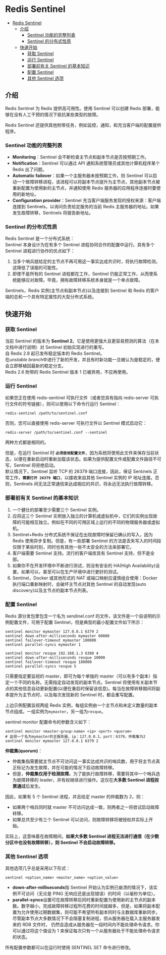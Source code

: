 # Redis Sentinel

- [Redis Sentinel](#redis-sentinel)
  - [介绍](#%e4%bb%8b%e7%bb%8d)
    - [Sentinel 功能的完整列表](#sentinel-%e5%8a%9f%e8%83%bd%e7%9a%84%e5%ae%8c%e6%95%b4%e5%88%97%e8%a1%a8)
    - [Sentinel 的分布式性质](#sentinel-%e7%9a%84%e5%88%86%e5%b8%83%e5%bc%8f%e6%80%a7%e8%b4%a8)
  - [快速开始](#%e5%bf%ab%e9%80%9f%e5%bc%80%e5%a7%8b)
    - [获取 Sentinel](#%e8%8e%b7%e5%8f%96-sentinel)
    - [运行 Sentinel](#%e8%bf%90%e8%a1%8c-sentinel)
    - [部署前有关 Sentinel 的基本知识](#%e9%83%a8%e7%bd%b2%e5%89%8d%e6%9c%89%e5%85%b3-sentinel-%e7%9a%84%e5%9f%ba%e6%9c%ac%e7%9f%a5%e8%af%86)
    - [配置 Sentinel](#%e9%85%8d%e7%bd%ae-sentinel)
    - [其他 Sentinel 选项](#%e5%85%b6%e4%bb%96-sentinel-%e9%80%89%e9%a1%b9)

## 介绍

Redis Sentinel 为 Redis 提供高可用性。使用 Sentinel 可以创建 Redis 部署，能够在没有人工干预的情况下抵抗某些类型的故障。

Redis Sentinel 还提供其他附带任务，例如监控，通知，和充当客户端的配置提供程序。

### Sentinel 功能的完整列表

- **Monitoring**：Sentinel 会不断检查主节点和副本节点是否按预期工作。
- **Notification**：Sentinel 可以通过 API 通知系统管理员或其他计算机程序某个 Redis 出了问题。
- **Automatic failover**：如果一个主服务器未按预期工作，则 Sentinel 可以启动一个故障转移进程，该进程可以将副本节点提升为主节点，其他副本节点被重新配置为使用新的主节点，并通知使用 Redis 服务器的应用程序连接时要使用的新地址。
- **Configuration provider**：Sentinel 充当客户端服务发现的授权来源：客户端连接到 Sentinels，以询问负责给定服务的当前 Redis 主服务器的地址。如果发生故障转移，Sentinels 将报告新地址。

### Sentinel 的分布式性质

Redis Sentinel 是一个分布式系统：  
Sentinel 本身设计为在有多个 Sentinel 进程协同合作的配置中运行。具有多个 Sentinel 进程进行协作的优点如下：

1. 当多个哨兵就给定的主节点不再可用这一事实达成共识时，将执行故障检测。这降低了误报的可能性。
2. 即使不是所有的 Sentinel 进程都在工作，Sentinel 仍能正常工作，从而使系统能够应对故障。毕竟，拥有故障转移系统本身就是一个单点故障。

Sentinels，Redis 实例(主节点和副本节点)以及连接到 Sentinel 和 Redis 的客户端的总和一个具有特定属性的大型分布式系统。

## 快速开始

### 获取 Sentinel

当前 Sentinel 的版本为 **Sentinel 2**。它是使用更强大且更容易预测的算法（在本文档中进行说明）对 Sentinel 初始实现进行的重写。  
自 Redis 2.8 起已发布稳定版本的 Redis Sentinel。  
在*unstable branch*中进行了新的开发，并且有时新功能一旦被认为是稳定的，便会立即移植回最新的稳定分支。  
Redis 2.6 附带的 Redis Sentinel 版本 1 已被弃用，不应再使用。

### 运行 Sentinel

如果您正在使用 redis-sentinel 可执行文件（或者您具有指向 redis-server 可执行文件的符号链接），则可以使用以下命令行运行 Sentinel：

    redis-sentinel /path/to/sentinel.conf

否则，您可以直接使用 redis-server 可执行文件以 Sentinel 模式启动它：

    redis-server /path/to/sentinel.conf --sentinel

两种方式都是相同的。

但是，在运行 Sentinel 时 **`必须使用配置文件`**，因为系统将使用此文件来保存当前状态，以便在重新启动时重新加载该状态。如果为提供配置文件或配置文件路径不可写，Sentinel 将拒绝启动。  
默认情况下，Sentinel 监听 TCP 的 26379 端口连接，因此，保证 Sentinels 正常工作，**`需要打开 26379 端口`**，以接收来自其他 Sentinel 实例的 IP 地址连接。否则，Sentinels 间无法正常通信来达成相应的共识，将永远无法执行故障转移。

### 部署前有关 Sentinel 的基本知识

1. 一个健壮的部署至少需要三个 Sentinel 实例。
2. 应将这三个 Sentinel 实例放入独立的计算机或虚拟机中，它们的实例出现故障的可能相互独立。例如在不同的可用区域上运行的不同的物理服务器或虚拟机。
3. Sentinel+Redis 分布式系统不保证在出现故障时保留已确认的写入，因为 Redis 使用异步复制。但是，有一些部署 Sentinel 的方法是丢失写入的时间段仅限于某些时刻，同时也有其他一些不太安全的方法来部署它。
4. 客户端需要 Sentinel 支持。流行的客户端库具有 Sentinel 支持，但不是全部。
5. 如果你不在开发环境中不断进行测试，则没有安全的 HA(High Availability)设置，如果可以，甚至可以在生产环境中进行更好的测试。
6. Sentinel，Docker 或其他形式的 NAT 或端口映射应谨慎组合使用：Docker 执行端口重新映射时，会破坏主节点对其他 Sentinel 的自动发现(auto discovery)以及主节点的副本节点列表。

### 配置 Sentinel

Redis 源分发包里包含一个名为 sendinel.conf 的文件，该文件是一个自说明的示例配置文件，可用于配置 Sentinel，但是典型的最小配置文件如下所示：

    sentinel monitor mymaster 127.0.0.1 6379 2
    sentinel down-after-milliseconds mymaster 60000
    sentinel failover-timeout mymaster 180000
    sentinel parallel-syncs mymaster 1

    sentinel monitor resque 192.168.1.3 6380 4
    sentinel down-after-milliseconds resque 10000
    sentinel failover-timeout resque 180000
    sentinel parallel-syncs resque 5

只需要指定要监视的 master，即可为每个单独的 master（可以有多个副本）指定一个不同的名称。无需指定自动发现的副本节点。Sentinel 将使用有关副本节点的其他信息自动更新配置(以便在重启时保留该信息)。每当在故障转移期间将副本提升为主节点时，以及每次发现新的 Sentinel 时，都会重写配置。

上边示例配置监视两组 Redis 实例，每组实例由一个主节点和未定义数量的副本节点组成。一组实例为`mymaster`，另一组为`resque`。

sentinel monitor 配置命令的参数含义如下：

    sentinel monitor <master-group-name> <ip> <port> <quorum>
    # 监视一个名为mymaster的主服务器，ip：127.0.0.1，port：6379，仲裁集为2
    sentinel monitor mymaster 127.0.0.1 6379 2

**仲裁集(quorum)**：

- 仲裁集指需要就主节点不可访问这一事实达成共识的哨兵数，用于将主节点真正标记为发生故障，并在可能的情况下启动故障转移。
- 但是，**仲裁集仅用于检测故障**。为了能执行故障转移，需要将其中一个哨兵选为故障转移的 leader，并有权继续进行操作。这仅在**大多数 Sentinel 进程投票通过**后发生。

因此，如果有 5 个 Sentinel 进程，并且给定 master 的仲裁数为 2，则：

- 如果两个哨兵同时就 master 不可访问达成一致，则两者之一将尝试启动故障转移。
- 如果总共至少有三个 Sentinel 可以访问，则故障转移将被授权并实际上开始。

实际上，这意味着在故障期间，**如果大多数 Sentinel 进程无法进行通信（在少数分区中也没有故障转移），则 Sentinel 不会启动故障转移。**

### 其他 Sentinel 选项

其他选项几乎总是采用以下形式：

    sentinel <option_name> <master_name> <option_value>

- **down-after-milliseconds**指 Sentinel 开始认为实例已崩溃的情况下，该实例不可访问（无论是 PING 无响应还是出现错误）的时间（以毫秒为单位）。
- **parallel-syncs**设置可在故障转移后同时重新配置为使用新的主节点的副本数。数字越小，完成故障转移过程所花费的时间就越多，但是，如果将副本配置为允许使用过期数据集，则可能不希望所有副本同时与主数据库重新同步。尽管副本节点大多数情况下不会阻塞复制进程，但从服务器在载入主服务器发来的 RDB 文件时， 仍然会造成从服务器在一段时间内不能处理命令请求。你可以通过将这个值设为 1 来保证每次只有一个从服务器处于不能处理命令请求的状态。

所有配置参数都可以在运行时使用 SENTINEL SET 命令进行修改。
